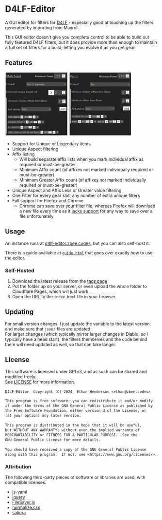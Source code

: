 # D4LF-Editor
 A GUI editor for filters for [D4LF](https://github.com/aeon0/d4lf) - especially good
 at touching up the filters generated by importing from Maxroll.

This GUI editor doesn't give you complete control to be able to build out fully
featured D4LF filters, but it does provide more than enough to maintain a full
set of filters for a build, letting you evolve it as you get gear.

## Features

<img src="img/unique_example.jpg" width="41%" /> <img src="img/non-unique_example.jpg" width="40.9%" />

- Support for Unique or Legendary items
- Unique Aspect filtering
- Affix listing
  - Will build separate affix lists when you mark individual affix as required or 
    must-be-greater
  - Minimum Affix count (of affixes not marked individually required or 
    must-be-greater)
  - Minimum Greater Affix count (of affixes not marked individually required or
    must-be-greater)
- Unique Aspect and Affix Less or Greater value filtering
- One Filter for every gear slot, any number of extra unique filters
- Full support for Firefox and Chrome
  - Chrome can save over your filter file, whereas Firefox will download a new file
    every time as it [lacks support](https://caniuse.com/?search=showSaveFilePicker)
    for any way to save over a file unfortunately

## Usage

An instance runs at [d4lf-editor.zbee.codes](https://d4lf-editor.zbee.codes/), but 
you can also self-host it.

There is a guide available at [`guide.html`](https://d4lf-editor.zbee.codes/guide.html)
that goes over exactly how to use the editor.

### Self-Hosted

1. Download the latest release from the [tags page](https://github.com/zbee/d4lf-editor/tags)
2. Put the folder up on your server, or even upload the whole folder to Cloudflare 
   Pages, which will just work
3. Open the URL to the `index.html` file in your browser

## Updating

For small version changes, I just update the variable to the latest version, and 
make sure that `json/` files are updated.<br>
For larger changes (which typically mirror larger changes in Diablo, so I 
typically have a head start), the filters themselves and the code behind them will 
need updated as well, so that can take longer.

## License

This software is licensed under GPLv3, and as such can be shared and modified freely.<br>
See [LICENSE](LICENSE) for more information.

`D4LF-Editor  Copyright (C) 2024  Ethan Henderson <ethan@zbee.codes>`

```
This program is free software: you can redistribute it and/or modify
it under the terms of the GNU General Public License as published by
the Free Software Foundation, either version 3 of the License, or
(at your option) any later version.

This program is distributed in the hope that it will be useful,
but WITHOUT ANY WARRANTY; without even the implied warranty of
MERCHANTABILITY or FITNESS FOR A PARTICULAR PURPOSE.  See the
GNU General Public License for more details.

You should have received a copy of the GNU General Public License
along with this program.  If not, see <https://www.gnu.org/licenses/>.
```

### Attribution

The following third-party pieces of software or libraries are used, with compatible licenses.

- [js-yaml](https://github.com/nodeca/js-yaml)
- [jquery](https://jquery.com/)
- [FileSaver.js](https://github.com/eligrey/FileSaver.js)
- [normalize.css](https://github.com/necolas/normalize.css)
- [sakura](https://github.com/oxalorg/sakura)
